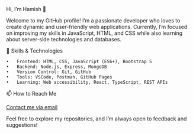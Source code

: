 Hi, I’m Hamish 👋

Welcome to my GitHub profile! I’m a passionate developer who loves to create dynamic and user-friendly web applications. Currently, I’m focused on improving my skills in JavaScript, HTML, and CSS while also learning about server-side technologies and databases.

🚀 Skills & Technologies

	•	Frontend: HTML, CSS, JavaScript (ES6+), Bootstrap 5
	•	Backend: Node.js, Express, MongoDB
	•	Version Control: Git, GitHub
	•	Tools: VSCode, Postman, GitHub Pages
	•	Learning: Web accessibility, React, TypeScript, REST APIs

📫 How to Reach Me

[Contact me via email](mailto:hamishtanner404@gmail.com)

Feel free to explore my repositories, and I’m always open to feedback and suggestions!
